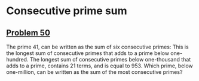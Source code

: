 # Consecutive prime sum
## [Problem 50](https://projecteuler.net/problem=50)
The prime 41, can be written as the sum of six consecutive primes:
This is the longest sum of consecutive primes that adds to a prime below one-hundred.
The longest sum of consecutive primes below one-thousand that adds to a prime, contains 21 terms, and is equal to 953.
Which prime, below one-million, can be written as the sum of the most consecutive primes?
